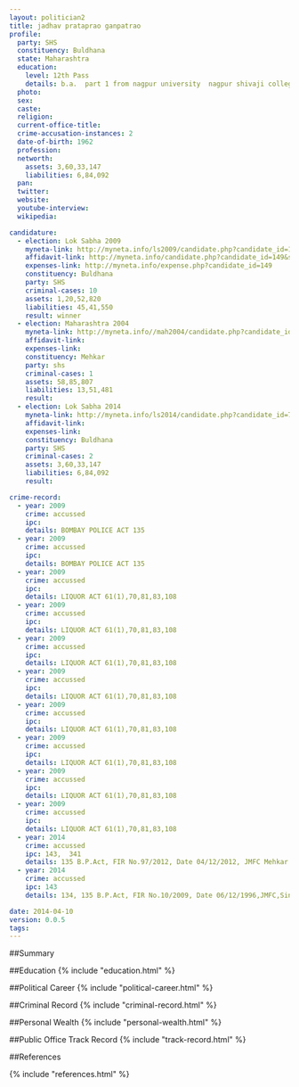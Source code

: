 ```yaml
---
layout: politician2
title: jadhav prataprao ganpatrao
profile: 
  party: SHS
  constituency: Buldhana
  state: Maharashtra
  education: 
    level: 12th Pass
    details: b.a.  part 1 from nagpur university  nagpur shivaji college chikhli in 1979
  photo: 
  sex: 
  caste: 
  religion: 
  current-office-title: 
  crime-accusation-instances: 2
  date-of-birth: 1962
  profession: 
  networth: 
    assets: 3,60,33,147
    liabilities: 6,84,092
  pan: 
  twitter: 
  website: 
  youtube-interview: 
  wikipedia: 

candidature: 
  - election: Lok Sabha 2009
    myneta-link: http://myneta.info/ls2009/candidate.php?candidate_id=149
    affidavit-link: http://myneta.info/candidate.php?candidate_id=149&scan=original
    expenses-link: http://myneta.info/expense.php?candidate_id=149
    constituency: Buldhana 
    party: SHS
    criminal-cases: 10
    assets: 1,20,52,820
    liabilities: 45,41,550
    result: winner 
  - election: Maharashtra 2004
    myneta-link: http://myneta.info//mah2004/candidate.php?candidate_id=106
    affidavit-link: 
    expenses-link: 
    constituency: Mehkar 
    party: shs
    criminal-cases: 1
    assets: 58,85,807
    liabilities: 13,51,481
    result:  
  - election: Lok Sabha 2014
    myneta-link: http://myneta.info/ls2014/candidate.php?candidate_id=777
    affidavit-link: 
    expenses-link: 
    constituency: Buldhana 
    party: SHS
    criminal-cases: 2
    assets: 3,60,33,147
    liabilities: 6,84,092
    result:  

crime-record: 
  - year: 2009
    crime: accussed
    ipc: 
    details: BOMBAY POLICE ACT 135 
  - year: 2009
    crime: accussed
    ipc: 
    details: BOMBAY POLICE ACT 135 
  - year: 2009
    crime: accussed
    ipc: 
    details: LIQUOR ACT 61(1),70,81,83,108 
  - year: 2009
    crime: accussed
    ipc: 
    details: LIQUOR ACT 61(1),70,81,83,108 
  - year: 2009
    crime: accussed
    ipc: 
    details: LIQUOR ACT 61(1),70,81,83,108 
  - year: 2009
    crime: accussed
    ipc: 
    details: LIQUOR ACT 61(1),70,81,83,108 
  - year: 2009
    crime: accussed
    ipc: 
    details: LIQUOR ACT 61(1),70,81,83,108 
  - year: 2009
    crime: accussed
    ipc: 
    details: LIQUOR ACT 61(1),70,81,83,108 
  - year: 2009
    crime: accussed
    ipc: 
    details: LIQUOR ACT 61(1),70,81,83,108 
  - year: 2009
    crime: accussed
    ipc: 
    details: LIQUOR ACT 61(1),70,81,83,108 
  - year: 2014
    crime: accussed
    ipc: 143,  341
    details: 135 B.P.Act, FIR No.97/2012, Date 04/12/2012, JMFC Mehkar 
  - year: 2014
    crime: accussed
    ipc: 143
    details: 134, 135 B.P.Act, FIR No.10/2009, Date 06/12/1996,JMFC,Sindhkhed 

date: 2014-04-10
version: 0.0.5
tags: 
---
```


##Summary


##Education
{% include "education.html" %}


##Political Career
{% include "political-career.html" %}


##Criminal Record
{% include "criminal-record.html" %}


##Personal Wealth
{% include "personal-wealth.html" %}


##Public Office Track Record
{% include "track-record.html" %}


##References


{% include "references.html" %}

